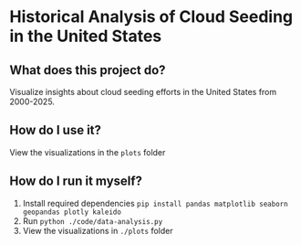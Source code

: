 # Historical Analysis of Cloud Seeding in the United States

## What does this project do?
Visualize insights about cloud seeding efforts in the United States from 2000-2025.

## How do I use it?
View the visualizations in the `plots` folder

## How do I run it myself?
1. Install required dependencies `pip install pandas matplotlib seaborn geopandas plotly kaleido`
2. Run `python ./code/data-analysis.py`
3. View the visualizations in `./plots` folder
